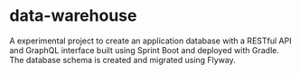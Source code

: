 # data-warehouse
A experimental project to create an application database with a RESTful API and GraphQL interface built using Sprint Boot and deployed with Gradle. The database schema is created and migrated using Flyway.